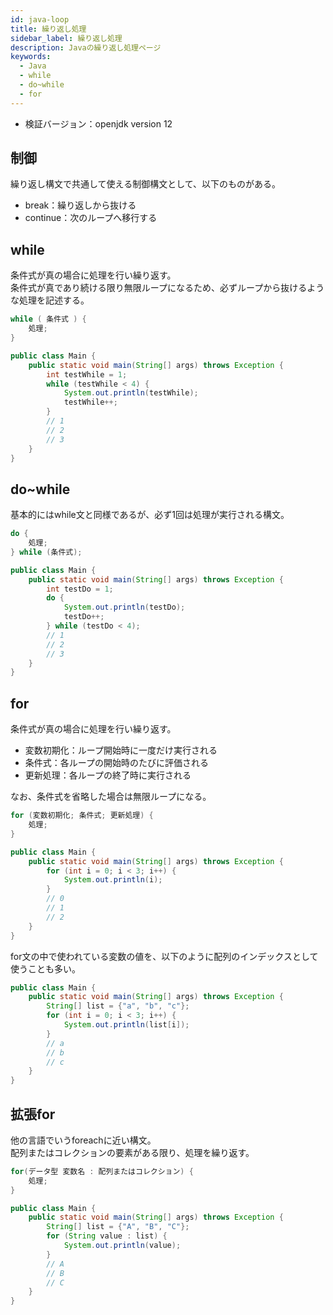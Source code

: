 ```yaml
---
id: java-loop
title: 繰り返し処理
sidebar_label: 繰り返し処理
description: Javaの繰り返し処理ページ
keywords:
  - Java
  - while
  - do~while
  - for
---
```


- 検証バージョン：openjdk version 12

## 制御
繰り返し構文で共通して使える制御構文として、以下のものがある。
- break：繰り返しから抜ける
- continue：次のループへ移行する

## while
条件式が真の場合に処理を行い繰り返す。  
条件式が真であり続ける限り無限ループになるため、必ずループから抜けるような処理を記述する。

```java
while ( 条件式 ) {
    処理;
}
```
```java
public class Main {
    public static void main(String[] args) throws Exception {
        int testWhile = 1;
        while (testWhile < 4) {
            System.out.println(testWhile);
            testWhile++;
        }
        // 1
        // 2
        // 3
    }
}
```

## do~while
基本的にはwhile文と同様であるが、必ず1回は処理が実行される構文。

```java
do {
    処理;
} while (条件式);
```
```java
public class Main {
    public static void main(String[] args) throws Exception {
        int testDo = 1;
        do {
            System.out.println(testDo);
            testDo++;
        } while (testDo < 4);
        // 1
        // 2
        // 3
    }
}
```

## for
条件式が真の場合に処理を行い繰り返す。
- 変数初期化：ループ開始時に一度だけ実行される
- 条件式：各ループの開始時のたびに評価される
- 更新処理：各ループの終了時に実行される

なお、条件式を省略した場合は無限ループになる。

```java
for (変数初期化; 条件式; 更新処理) {
    処理;
}
```
```java
public class Main {
    public static void main(String[] args) throws Exception {
        for (int i = 0; i < 3; i++) {
            System.out.println(i);
        }
        // 0
        // 1
        // 2
    }
}
```

for文の中で使われている変数の値を、以下のように配列のインデックスとして使うことも多い。

```java
public class Main {
    public static void main(String[] args) throws Exception {
        String[] list = {"a", "b", "c"};
        for (int i = 0; i < 3; i++) {
            System.out.println(list[i]);
        }
        // a
        // b
        // c
    }
}
```

## 拡張for
他の言語でいうforeachに近い構文。  
配列またはコレクションの要素がある限り、処理を繰り返す。

```java
for(データ型 変数名 : 配列またはコレクション) {
    処理;
}
```
```java
public class Main {
    public static void main(String[] args) throws Exception {
        String[] list = {"A", "B", "C"};
        for (String value : list) {
            System.out.println(value);
        }
        // A
        // B
        // C
    }
}
```
